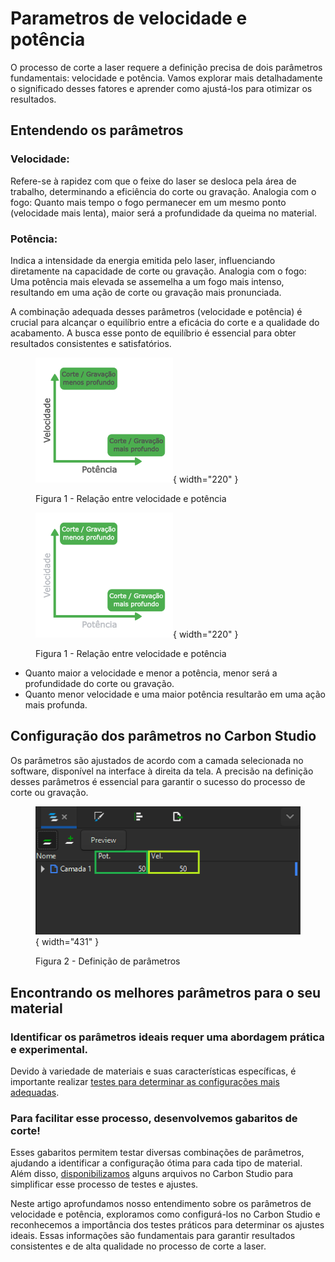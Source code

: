 # Parametros de velocidade e potência

O processo de corte a laser requere a definição precisa de dois parâmetros fundamentais: velocidade e potência. Vamos explorar mais detalhadamente o significado desses fatores e aprender como ajustá-los para otimizar os resultados.

## Entendendo os parâmetros

### Velocidade:

  Refere-se à rapidez com que o feixe do laser se desloca pela área de trabalho, determinando a eficiência do corte ou gravação.
  Analogia com o fogo: Quanto mais tempo o fogo permanecer em um mesmo ponto (velocidade mais lenta), maior será a profundidade da queima no material.

### Potência:

Indica a intensidade da energia emitida pelo laser, influenciando diretamente na capacidade de corte ou gravação.
Analogia com o fogo: Uma potência mais elevada se assemelha a um fogo mais intenso, resultando em uma ação de corte ou gravação mais pronunciada.

A combinação adequada desses parâmetros (velocidade e potência) é crucial para alcançar o equilíbrio entre a eficácia do corte e a qualidade do acabamento.
A busca esse ponto de equilíbrio é essencial para obter resultados consistentes e satisfatórios.

<figure markdown="span">

  ![](../images/ImgManual_20.png#only-light){ width="220" }
  <figcaption>Figura 1 - Relação entre velocidade e potência</figcaption>

  ![](../images/ImgManual_21.png#only-dark){ width="220" }
  <figcaption>Figura 1 - Relação entre velocidade e potência</figcaption>

</figure>

* Quanto maior a velocidade e menor a potência, menor será a profundidade do corte ou gravação.
* Quanto menor velocidade e uma maior potência resultarão em uma ação mais profunda.

## Configuração dos parâmetros no Carbon Studio

Os parâmetros são ajustados de acordo com a camada selecionada no software, disponível na interface à direita da tela. A precisão na definição desses parâmetros é essencial para garantir o sucesso do processo de corte ou gravação.

<figure markdown="span">

  ![FrenteMaq](../images/ImgManual_22.png){ width="431" }
  <figcaption>Figura 2 - Definição de parâmetros</figcaption>

</figure>

## Encontrando os melhores parâmetros para o seu material

### Identificar os parâmetros ideais requer uma abordagem prática e experimental.

Devido à variedade de materiais e suas características específicas, é importante realizar [testes para determinar as configurações mais adequadas].

[testes para determinar as configurações mais adequadas]: https://gadgetpluskdb.github.io/Carbon-FAQS/truques-%26-dicas/testes-parametros/

### Para facilitar esse processo, desenvolvemos gabaritos de corte!

Esses gabaritos permitem testar diversas combinações de parâmetros, ajudando a identificar a configuração ótima para cada tipo de material. Além disso, [disponibilizamos] alguns arquivos no Carbon Studio para simplificar esse processo de testes e ajustes.

[disponibilizamos]: https://gadgetpluskdb.github.io/Carbon-FAQS/transferencias/#arquivos-para-testes-de-parametros

Neste artigo aprofundamos nosso entendimento sobre os parâmetros de velocidade e potência, exploramos como configurá-los no Carbon Studio e reconhecemos a importância dos testes práticos para determinar os ajustes ideais. Essas informações são fundamentais para garantir resultados consistentes e de alta qualidade no processo de corte a laser.
